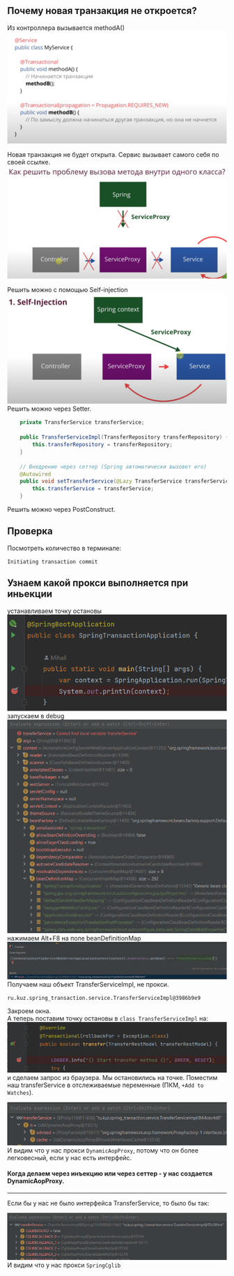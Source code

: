 #

## Почему новая транзакция не откроется?
Из контроллера вызывается methodA()
![img_4.png](img_4.png)

Новая транзакция не будет открыта.
Сервис вызывает самого себя по своей ссылке.
![img_5.png](img_5.png)

Решить можно с помощью Self-injection
![img_6.png](img_6.png)
Решить можно через Setter.
```java
    private TransferService transferService;

    public TransferServiceImpl(TransferRepository transferRepository) {
        this.transferRepository = transferRepository;
    }

    // Внедрение через сеттер (Spring автоматически вызовет его)
    @Autowired
    public void setTransferService(@Lazy TransferService transferService) {
        this.transferService = transferService;
    }
```
Решить можно через PostConstruct.

## Проверка
Посмотреть количество в терминале:
```text
Initiating transaction commit
```

## Узнаем какой прокси выполняется при иньекции

устанавливаем точку остановы  
![img_7.png](img_7.png)  
запускаем в debug  
![img_8.png](img_8.png)  
нажимаем Alt+F8 на поле beanDefinitionMap  
![img_9.png](img_9.png)  
Получаем наш объект TransferServiceImpl, не прокси.
```text
ru.kuz.spring_transaction.service.TransferServiceImpl@3986b9e9
```
Закроем окна.  
А теперь поставим точку остановы в `class TransferServiceImpl` на:
![img_10.png](img_10.png)  
и сделаем запрос из браузера. Мы остановились на точке.
Поместим наш transferService в отслеживаемые переменные (ПКМ, `+Add to Watches`).

![img_11.png](img_11.png)
И видим что у нас прокси `DynamicAopProxy`, потому что он более легковесный, если у нас есть интерфейс.
#### Когда делаем через инъекцию или через сеттер - у нас создается DynamicAopProxy. 
***
Если бы у нас не было интерфейса TransferService, то было бы так:

![img_12.png](img_12.png)  
И видим что у нас прокси `SpringCglib`  

